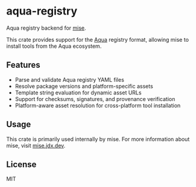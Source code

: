 # aqua-registry

Aqua registry backend for [mise](https://mise.jdx.dev).

This crate provides support for the [Aqua](https://aquaproj.github.io/) registry format, allowing mise to install tools from the Aqua ecosystem.

## Features

- Parse and validate Aqua registry YAML files
- Resolve package versions and platform-specific assets
- Template string evaluation for dynamic asset URLs
- Support for checksums, signatures, and provenance verification
- Platform-aware asset resolution for cross-platform tool installation

## Usage

This crate is primarily used internally by mise. For more information about mise, visit [mise.jdx.dev](https://mise.jdx.dev).

## License

MIT
